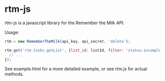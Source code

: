 rtm-js
======

rtm-js is a javascript library for the Remember the Milk API.

Usage: 

```javascript
rtm = new RememberTheMilk(api_key, api_secret, 'delete');

rtm.get('rtm.tasks.getList', {list_id: listId, filter: 'status:incomplete'}, function(resp){
  // ...
});
```

See example.html for a more detailed example, or see rtm.js for actual methods.
